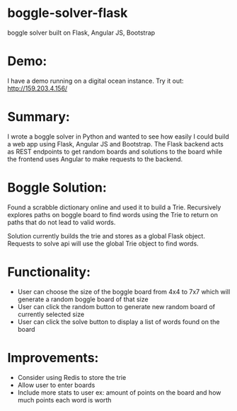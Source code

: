 # boggle-solver-flask
boggle solver built on Flask, Angular JS, Bootstrap

# Demo:
I have a demo running on a digital ocean instance. Try it out: http://159.203.4.156/

# Summary:
I wrote a boggle solver in Python and wanted to see how easily I could build a web app using Flask, Angular JS and Bootstrap.
The Flask backend acts as REST endpoints to get random boards and solutions to the board while the frontend uses Angular to make requests to the backend.

# Boggle Solution:
Found a scrabble dictionary online and used it to build a Trie. Recursively explores paths on boggle board to find words using the Trie to return on paths that do not lead to valid words. 

Solution currently builds the trie and stores as a global Flask object. Requests to solve api will use the global Trie object to find words.

# Functionality:
- User can choose the size of the boggle board from 4x4 to 7x7 which will generate a random boggle board of that size
- User can click the random button to generate new random board of currently selected size
- User can click the solve button to display a list of words found on the board

# Improvements:
- Consider using Redis to store the trie
- Allow user to enter boards
- Include more stats to user ex: amount of points on the board and how much points each word is worth
